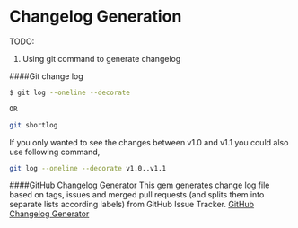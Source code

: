 # Changelog Generation

TODO:
1. Using git command to generate changelog

####Git change log

```bash
$ git log --oneline --decorate

OR

git shortlog
```

If you only wanted to see the changes between v1.0 and v1.1 you could also use following command,

```bash
git log --oneline --decorate v1.0..v1.1
```

####GitHub Changelog Generator
This gem generates change log file based on tags, issues and merged pull requests (and splits them into separate lists according labels) from GitHub Issue Tracker.
[GitHub Changelog Generator](https://github.com/skywinder/github-changelog-generator)
